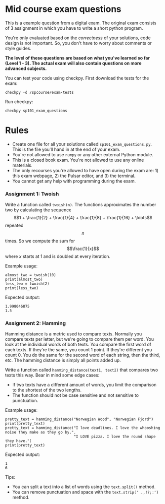 # Mid course exam questions

This is a example question from a digital exam. The original exam consists of 3 assignment in which you have to write a short python program.

You're only evaluated based on the _correctness_ of your solutions, code design is not important. So, you don't have to worry about comments or style guides.

**The level of these questions are based on what you've learned so far (Level 1 - 3). The actual exam will also contain questions on more advanced subjects.**

You can test your code using checkpy. First download the tests for the exam:

    checkpy -d /spcourse/exam-tests

Run checkpy:

    checkpy sp101_exam_questions

# Rules

- Create one file for all your solutions called `sp101_exam_questions.py`. This is the file you'll hand in at the end of your exam.
- You're not allowed to use `numpy` or any other external Python module.
- This is a closed book exam. You're not allowed to use any online materials.
- The only recourses you're allowed to have open during the exam are: 1) this exam webpage, 2) the Pulsar editor, and 3) the terminal.
- You cannot get any help with programming during the exam.

### Assignment 1: Twoish


Write a function called `twoish(n)`. The functions approximates the number two by calculating the sequence $$1 + \frac{1}{2} + \frac{1}{4} + \frac{1}{8} + \frac{1}{16} + \ldots$$ repeated $$n$$ times. So we compute the sum for $$\frac{1}{x}$$ where $x$ starts at 1 and is doubled at every iteration.

Example usage:

    almost_two = twoish(10)
    print(almost_two)
    less_two = twoish(2)
    print(less_two)

Expected output:

    1.998046875
    1.5

### Assignment 2: Hamming

Hamming distance is a metric used to compare texts. Normally you compare texts per letter, but we're going to compare them per word. You look at the individual words of both texts. You compare the first word of each texts. If they're the same, you count 1 point. If they're different you count 0. You do the same for the second word of each string, then the third, etc. The hamming distance is simply all points added up.

Write a function called `hamming_distance(text1, text2)` that compares two texts this way. Bear in mind some edge cases:

- If two texts have a different amount of words, you limit the comparison to the shortest of the two lengths.
- The function should not be case sensitive and not sensitive to punctuation.

Example usage:

    pretty_text = hamming_distance("Norwegian Wood", "Norwegian Fjord")
    print(pretty_text)
    pretty_text = hamming_distance("I love deadlines. I love the whooshing noise they make as they go by.",
                                   "I LOVE pizza. I love the round shape they have.")
    print(pretty_text)

 Expected output:

    1
    6

Tips:

- You can split a text into a list of words using the `text.split()` method.
- You can remove punctuation and space with the `text.strip(' .,!?;:')` method.
